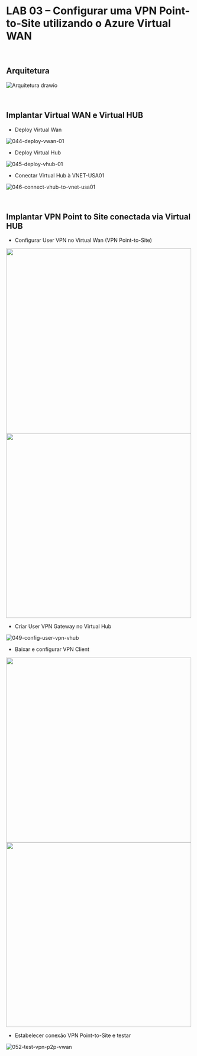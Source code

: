 # LAB 03 – Configurar uma VPN Point-to-Site utilizando o Azure Virtual WAN

&nbsp;
&nbsp;
&nbsp;
&nbsp;
&nbsp;
&nbsp;

## Arquitetura

![Arquitetura drawio](https://user-images.githubusercontent.com/25647623/227754434-22814360-e803-40e6-9adf-49377580b954.png)

&nbsp;
&nbsp;
&nbsp;
&nbsp;
&nbsp;
&nbsp;

## Implantar Virtual WAN e Virtual HUB

* Deploy Virtual Wan

![044-deploy-vwan-01](https://user-images.githubusercontent.com/25647623/227754454-bb867cec-7930-4846-bf8f-2a6b4633e4cf.png)

* Deploy Virtual Hub

![045-deploy-vhub-01](https://user-images.githubusercontent.com/25647623/227754460-3d503f74-d57d-43ca-b3ae-5b8e5d208085.png)

* Conectar Virtual Hub à VNET-USA01

![046-connect-vhub-to-vnet-usa01](https://user-images.githubusercontent.com/25647623/227754471-b4f91e9e-5f6b-45e4-ba0a-6842f39e1c6a.png)

&nbsp;
&nbsp;
&nbsp;
&nbsp;
&nbsp;
&nbsp;

## Implantar VPN Point to Site conectada via Virtual HUB

* Configurar User VPN no Virtual Wan (VPN Point-to-Site)

<img src="https://user-images.githubusercontent.com/25647623/227754481-1b0663c4-1a21-42b1-8a27-6a0bc186c224.png" width="500px"></img>
<img src="https://user-images.githubusercontent.com/25647623/227754523-83263d79-0183-4a9b-88bc-7da1722ddb93.png" width="500px"></img>


* Criar User VPN Gateway no Virtual Hub

![049-config-user-vpn-vhub](https://user-images.githubusercontent.com/25647623/227754678-f33d011d-5c96-40a7-ab59-fbbc270e0164.png)

* Baixar e configurar VPN Client

<img src="https://user-images.githubusercontent.com/25647623/227754696-290d1cc8-f298-46d6-96c0-e1ec75de1987.png" width="500px"></img>
<img src="https://user-images.githubusercontent.com/25647623/227754698-d22156f2-2f23-4c1e-bb4d-66196471cb3f.png" width="500px"></img>

* Estabelecer conexão VPN Point-to-Site e testar

![052-test-vpn-p2p-vwan](https://user-images.githubusercontent.com/25647623/227754706-ef588a3b-bb65-4d60-92ee-f70471f89215.png)
